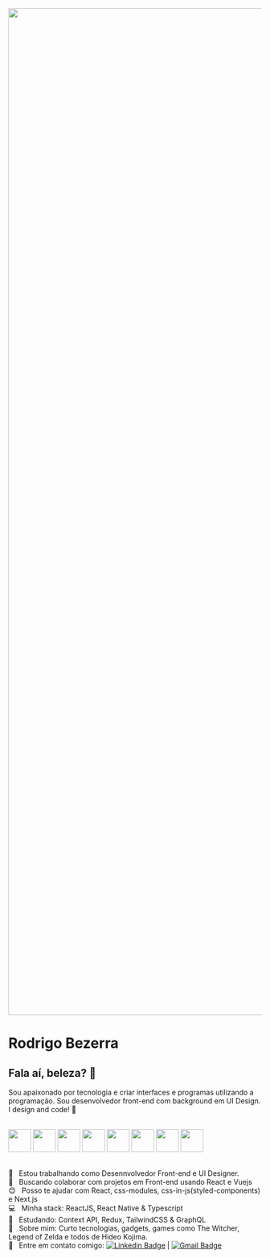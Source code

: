 <img width="2000px" src="https://developer.sabre.com/sites/default/files/2019-10/Picture4-1-1024x242_3.png">


# Rodrigo Bezerra

## Fala aí, beleza? 👋
Sou apaixonado por tecnologia e criar interfaces e programas utilizando a programação.
Sou desenvolvedor front-end com background em UI Design. I design and code! 💪

<!--<div>
  <img height="180em" src="https://github-readme-stats.vercel.app/api?username=bezerrarodrigo&show_icons=true&theme=dark "/>
  <img height="180em" src="https://github-readme-stats.vercel.app/api/top-langs/?username=bezerrarodrigo&layout=compact&theme=dark"/>
</div>-->

<div style="display: inline_block"><br/>
  <img height="45" src="https://cdn.jsdelivr.net/gh/devicons/devicon/icons/html5/html5-plain-wordmark.svg" />
  <img height="45" src="https://cdn.jsdelivr.net/gh/devicons/devicon/icons/css3/css3-plain-wordmark.svg" />
  <img height="45" src="https://cdn.jsdelivr.net/gh/devicons/devicon/icons/sass/sass-original.svg" />
  <img height="45" src="https://cdn.jsdelivr.net/gh/devicons/devicon/icons/javascript/javascript-plain.svg" />
  <img height="45" src="https://cdn.jsdelivr.net/gh/devicons/devicon/icons/typescript/typescript-original.svg" />
  <img height="45" src="https://cdn.jsdelivr.net/gh/devicons/devicon/icons/react/react-original-wordmark.svg" />
  <img height="45" src="https://cdn.jsdelivr.net/gh/devicons/devicon/icons/nextjs/nextjs-line.svg" />
  <img height="45" color="white" src="https://cdn.jsdelivr.net/gh/devicons/devicon/icons/github/github-original-wordmark.svg" />



</div>

<br/>

 :rocket:  &nbsp; Estou trabalhando como Desennvolvedor Front-end e UI Designer.
 <br/> :purple_heart: &nbsp; Buscando colaborar com projetos em Front-end usando React e Vuejs
 <br/> :blush: &nbsp; Posso te ajudar com React, css-modules, css-in-js(styled-components) e Next.js
 <br/> :computer: &nbsp; Minha stack: ReactJS, React Native & Typescript
 <br/> :memo: &nbsp; Estudando: Context API, Redux, TailwindCSS & GraphQL
 <br/> 💬  &nbsp; Sobre mim: Curto tecnologias, gadgets, games como The Witcher, Legend of Zelda e todos de Hideo Kojima.
 <br/> :email: &nbsp; Entre em contato comigo: [![Linkedin Badge](https://img.shields.io/badge/-RodrigoBezerra-blue?style=flat-square&logo=Linkedin&logoColor=white&link=https://www.linkedin.com/in/rodrigo-bezerra-ba9692128/)](https://www.linkedin.com/in/rodrigo-bezerra-ba9692128/) 
| 
[![Gmail Badge](https://img.shields.io/badge/-bezerra.rodrigo@gmail.com-c14438?style=flat-square&logo=Gmail&logoColor=white&link=mailto:bezerra.rodrigo@gmail.com)](mailto:bezerra.rodrigo@gmail.com)


